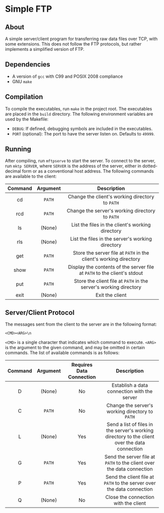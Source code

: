 # Simple FTP

## About

A simple server/client program for transferring raw data files over TCP, with some extensions. This does not follow the FTP protocols, but rather implements a simplified version of FTP.

## Dependencies

* A version of `gcc` with C99 and POSIX 2008 compliance
* GNU `make`

## Compilation

To compile the executables, run `make` in the project root. The executables are placed in the `build` directory. The following environment variables are used by the Makefile:

* `DEBUG`: If defined, debugging symbols are included in the executables.
* `PORT` (optional): The port to have the server listen on. Defaults to `49999`.

## Running

After compiling, run `mftpserve` to start the server. To connect to the server, run `mktp SERVER`, where `SERVER` is the address of the server, either in dotted-decimal form or as a conventional host address. The following commands are available to the client:

| Command   | Argument  | Description                                          |
|:---------:|:---------:|:----------------------------------------------------:|
| cd        | `PATH`    | Change the client's working directory to `PATH`      |
| rcd       | `PATH`    | Change the server's working directory to `PATH`      |
| ls        | (None)    | List the files in the client's working directory     |
| rls       | (None)    | List the files in the server's working directory     |
| get       | `PATH`    | Store the server file at `PATH` in the client's working directory |
| show      | `PATH`    | Display the contents of the server file at `PATH` to the client's stdout |
| put       | `PATH`    | Store the client file at `PATH` in the server's working directory |
| exit      | (None)    | Exit the client                                      |

## Server/Client Protocol

The messages sent from the client to the server are in the following format:

```
<CMD><ARG>\n
```

`<CMD>` is a single character that indicates which command to execute. `<ARG>` is the argument to the given command, and may be omitted in certain commands. The list of available commands is as follows:

| Command   | Argument  | Requires Data Connection | Description               |
|:---------:|:---------:|:------------------------:|:-------------------------:|
| D         | (None)    | No                       | Establish a data connection with the server     |
| C         | `PATH`    | No                       | Change the server's working directory to `PATH` |
| L         | (None)    | Yes                      | Send a list of files in the server's working directory to the client over the data connection |
| G         | `PATH`    | Yes                      | Send the server file at `PATH` to the client over the data connection |
| P         | `PATH`    | Yes                      | Send the client file at `PATH` to the server over the data connection |
| Q         | (None)    | No                       | Close the connection with the client |
